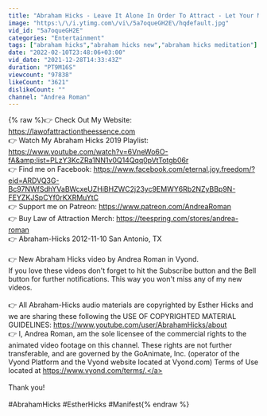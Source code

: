 ```yaml
---
title: "Abraham Hicks - Leave It Alone In Order To Attract - Let Your Magic Start Early in The Day"
image: "https:\/\/i.ytimg.com\/vi\/5a7oqueGH2E\/hqdefault.jpg"
vid_id: "5a7oqueGH2E"
categories: "Entertainment"
tags: ["abraham hicks","abraham hicks new","abraham hicks meditation"]
date: "2022-02-10T23:48:06+03:00"
vid_date: "2021-12-28T14:33:43Z"
duration: "PT9M16S"
viewcount: "97838"
likeCount: "3621"
dislikeCount: ""
channel: "Andrea Roman"
---
```

{% raw %}👉 Check Out My Website: <a rel="nofollow" target="blank" href="https://lawofattractiontheessence.com">https://lawofattractiontheessence.com</a><br />👉 Watch My Abraham Hicks 2019 Playlist: <a rel="nofollow" target="blank" href="https://www.youtube.com/watch?v=6VneWo6O-fA&amp;list=PLzY3KcZRa1NN1v0Q14Qqq0pVtTotgb06r">https://www.youtube.com/watch?v=6VneWo6O-fA&amp;list=PLzY3KcZRa1NN1v0Q14Qqq0pVtTotgb06r</a><br />👉 Find me on Facebook: <a rel="nofollow" target="blank" href="https://www.facebook.com/eternal.joy.freedom/?eid=ARDVQ3G-Bc97NWfSdhYVaBWcxeUZHiBHZWC2j23yc9EMWY6Rb2NZyBBp9N-FEYZKJSpCYf0rKXRMuYtC">https://www.facebook.com/eternal.joy.freedom/?eid=ARDVQ3G-Bc97NWfSdhYVaBWcxeUZHiBHZWC2j23yc9EMWY6Rb2NZyBBp9N-FEYZKJSpCYf0rKXRMuYtC</a><br />👉 Support me on Patreon: <a rel="nofollow" target="blank" href="https://www.patreon.com/AndreaRoman">https://www.patreon.com/AndreaRoman</a><br />👉 Buy Law of Attraction Merch: <a rel="nofollow" target="blank" href="https://teespring.com/stores/andrea-roman">https://teespring.com/stores/andrea-roman</a><br />👉 Abraham-Hicks 2012-11-10 San Antonio, TX<br /><br />👉 New Abraham Hicks video by Andrea Roman in Vyond. <br />If you love these videos don't forget to hit the Subscribe button and the Bell button for further notifications. This way you won't miss any of my new videos.<br /><br />👉 All Abraham-Hicks audio materials are copyrighted by Esther Hicks and we are sharing these following the USE OF COPYRIGHTED MATERIAL GUIDELINES: <a rel="nofollow" target="blank" href="https://www.youtube.com/user/AbrahamHicks/about">https://www.youtube.com/user/AbrahamHicks/about</a><br />👉 I, Andrea Roman, am the sole licensee of the commercial rights to the animated video footage on this channel. These rights are not further transferable, and are governed by the GoAnimate, Inc. (operator of the Vyond Platform and the Vyond website located at Vyond.com) Terms of Use located at <a rel="nofollow" target="blank" href="https://www.vyond.com/terms/.">https://www.vyond.com/terms/.</a><br /><br />Thank you!﻿<br /><br />#AbrahamHicks #EstherHicks #Manifest{% endraw %}
